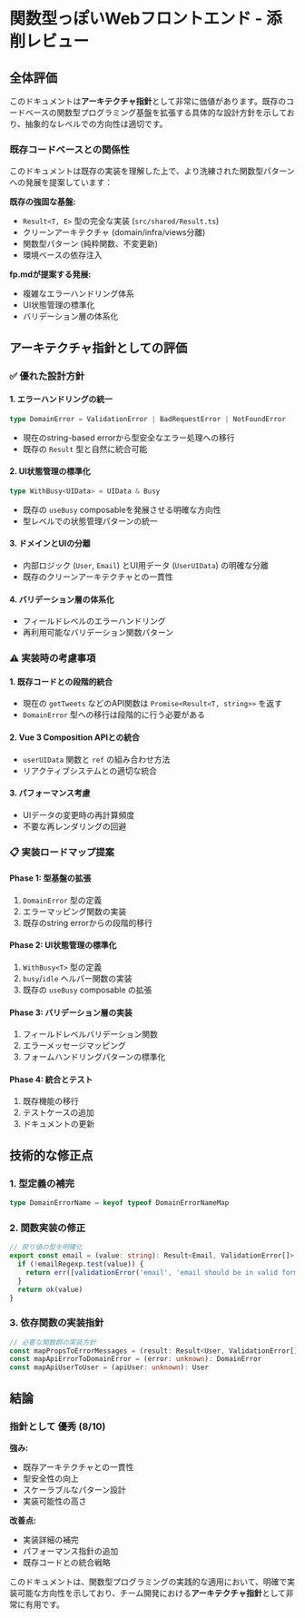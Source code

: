 # 関数型っぽいWebフロントエンド - 添削レビュー

## 全体評価

このドキュメントは**アーキテクチャ指針**として非常に価値があります。既存のコードベースの関数型プログラミング基盤を拡張する具体的な設計方針を示しており、抽象的なレベルでの方向性は適切です。

### 既存コードベースとの関係性

このドキュメントは既存の実装を理解した上で、より洗練された関数型パターンへの発展を提案しています：

**既存の強固な基盤:**
- `Result<T, E>` 型の完全な実装 (`src/shared/Result.ts`)
- クリーンアーキテクチャ (domain/infra/views分離)
- 関数型パターン (純粋関数、不変更新)
- 環境ベースの依存注入

**fp.mdが提案する発展:**
- 複雑なエラーハンドリング体系
- UI状態管理の標準化
- バリデーション層の体系化

## アーキテクチャ指針としての評価

### ✅ 優れた設計方針

#### 1. **エラーハンドリングの統一**
```ts
type DomainError = ValidationError | BadRequestError | NotFoundError
```
- 現在のstring-based errorから型安全なエラー処理への移行
- 既存の `Result` 型と自然に統合可能

#### 2. **UI状態管理の標準化**
```ts
type WithBusy<UIData> = UIData & Busy
```
- 既存の `useBusy` composableを発展させる明確な方向性
- 型レベルでの状態管理パターンの統一

#### 3. **ドメインとUIの分離**
- 内部ロジック (`User`, `Email`) とUI用データ (`UserUIData`) の明確な分離
- 既存のクリーンアーキテクチャとの一貫性

#### 4. **バリデーション層の体系化**
- フィールドレベルのエラーハンドリング
- 再利用可能なバリデーション関数パターン

### ⚠️ 実装時の考慮事項

#### 1. **既存コードとの段階的統合**
- 現在の `getTweets` などのAPI関数は `Promise<Result<T, string>>` を返す
- `DomainError` 型への移行は段階的に行う必要がある

#### 2. **Vue 3 Composition APIとの統合**
- `userUIData` 関数と `ref` の組み合わせ方法
- リアクティブシステムとの適切な統合

#### 3. **パフォーマンス考慮**
- UIデータの変更時の再計算頻度
- 不要な再レンダリングの回避

### 📋 実装ロードマップ提案

#### Phase 1: 型基盤の拡張
1. `DomainError` 型の定義
2. エラーマッピング関数の実装
3. 既存のstring errorからの段階的移行

#### Phase 2: UI状態管理の標準化
1. `WithBusy<T>` 型の定義
2. `busy`/`idle` ヘルパー関数の実装
3. 既存の `useBusy` composable の拡張

#### Phase 3: バリデーション層の実装
1. フィールドレベルバリデーション関数
2. エラーメッセージマッピング
3. フォームハンドリングパターンの標準化

#### Phase 4: 統合とテスト
1. 既存機能の移行
2. テストケースの追加
3. ドキュメントの更新

## 技術的な修正点

### 1. 型定義の補完
```ts
type DomainErrorName = keyof typeof DomainErrorNameMap
```

### 2. 関数実装の修正
```ts
// 戻り値の型を明確化
export const email = (value: string): Result<Email, ValidationError[]> => {
  if (!emailRegexp.test(value)) {
    return err([validationError('email', 'email should be in valid format')])
  }
  return ok(value)
}
```

### 3. 依存関数の実装指針
```ts
// 必要な関数群の実装方針
const mapPropsToErrorMessages = (result: Result<User, ValidationError[]>): UserUIProps
const mapApiErrorToDomainError = (error: unknown): DomainError
const mapApiUserToUser = (apiUser: unknown): User
```

## 結論

### 指針として **優秀** (8/10)

**強み:**
- 既存アーキテクチャとの一貫性
- 型安全性の向上
- スケーラブルなパターン設計
- 実装可能性の高さ

**改善点:**
- 実装詳細の補完
- パフォーマンス指針の追加
- 既存コードとの統合戦略

このドキュメントは、関数型プログラミングの実践的な適用において、明確で実装可能な方向性を示しており、チーム開発における**アーキテクチャ指針**として非常に有用です。